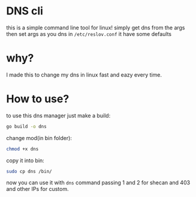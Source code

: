 # DNS cli
this is a simple command line tool for linux!
simply get dns from the args then set args as you dns in `/etc/reslov.conf`
it have some defaults

# why?
I made this to change my dns in linux fast and eazy every time.

# How to use?
to use this dns manager
just make a build:

```bash
go build -o dns
```
change mod(in bin folder):
```bash
chmod +x dns
```

copy it into bin:
```bash
sudo cp dns /bin/
```

now you can use it with `dns` command passing 1 and 2 for shecan and 403 and other IPs for custom.
